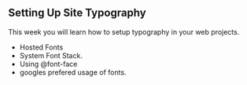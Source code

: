 ## Setting Up Site Typography

This week you will learn how to setup typography in your web projects.

- Hosted Fonts
- System Font Stack.
- Using @font-face
- googles prefered usage of fonts.

